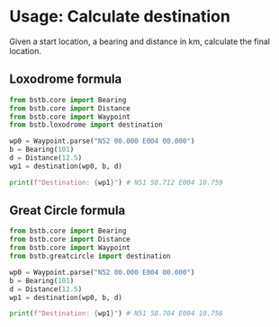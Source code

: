 # Usage: Calculate destination

Given a start location, a bearing and distance in km,
calculate the final location.

## Loxodrome formula

```python
from bstb.core import Bearing
from bstb.core import Distance
from bstb.core import Waypoint
from bstb.loxodrome import destination

wp0 = Waypoint.parse("N52 00.000 E004 00.000")
b = Bearing(101)
d = Distance(12.5)
wp1 = destination(wp0, b, d)

print(f"Destination: {wp1}") # N51 58.712 E004 10.759
```

## Great Circle formula

```python
from bstb.core import Bearing
from bstb.core import Distance
from bstb.core import Waypoint
from bstb.greatcircle import destination

wp0 = Waypoint.parse("N52 00.000 E004 00.000")
b = Bearing(101)
d = Distance(12.5)
wp1 = destination(wp0, b, d)

print(f"Destination: {wp1}") # N51 58.704 E004 10.756
```
